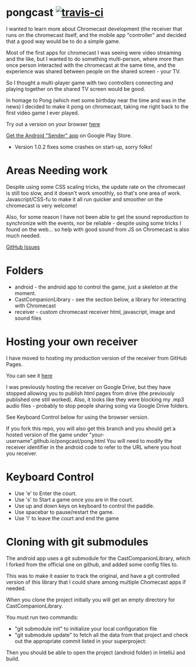 pongcast [![travis-ci](https://travis-ci.org/andrewdavidmackenzie/pongcast.png?branch=master)](https://travis-ci.org/andrewdavidmackenzie/pongcast)
======

I wanted to learn more about Chromecast development (the receiver that runs on the chromecast itself, 
and the mobile app "controller" and decided that a good way would be to do a simple game. 

Most of the first apps for chromecast I was seeing were video streaming and the like, but I wanted to do something multi-person, where more than once person interacted with the chromecast at the same time, and the experience was shared between people on the shared screen - your TV.

So I thought a multi-player game with two controllers connecting and playing together on the shared
TV screen would be good.

In homage to Pong (which met some birthday near the time and was in the news) I decided to make it pong on chromecast, taking me right back to the first video game I ever played.

Try out a version on your browser [here](http://andrewdavidmackenzie.github.io/pongcast/pong.html)

[Get the Android "Sender" app](https://play.google.com/store/apps/details?id=net.mackenzie_serres.pongcast) on Google Play Store. 
- Version 1.0.2 fixes some crashes on start-up, sorry folks!

Areas Needing work
=====
Despite using some CSS scaling tricks, the update rate on the chromecast is still too slow, and it doesn't work smoothly, so that's one area of work.
Javascript/CSS-fu to make it all run quicker and smoother on the chromecast is very welcome!

Also, for some reason I have not been able to get the sound reproduction to synchronize with the events, nor be
reliable - despite using some tricks I found on the web... so help with good sound from JS on Chromecast is also
much needed.

[GitHub Issues](https://github.com/andrewdavidmackenzie/pongcast/issues)

Folders
======
* android - the android app to control the game, just a skeleton at the moment.
* CastCompanionLibrary - see the section below, a library for interacting with Chromecast
* receiver - custom chromecast receiver html, javascript, image and sound files

Hosting your own receiver
=====
I have moved to hosting my production version of the receiver from GitHub Pages.

You can see it [here](http://andrewdavidmackenzie.github.io/pongcast/pong.html)

I was previously hosting the receiver on Google Drive, but they have stopped allowing you to publish html pages from drive (the previously published one still worked).
Also, it looks like they were blocking my .mp3 audio files - probably to stop people sharing soing via Google Drive folders.

See Keyboard Control below for using the browser version.

If you fork this repo, you will also get this branch and you should get a hosted version of the game under "your-username".github.io/pongcast/pong.html
You will need to modify the receiver identifier in the android code to refer to the URL where you host you receiver.

Keyboard Control
=====
* Use 'e' to Enter the court.
* Use 's' to Start a game once you are in the court.
* Use up and down keys on keyboard to control the paddle.
* Use spacebar to pause/restart the game.
* Use 'l' to leave the court and end the game

Cloning with git submodules
======
The android app uses a git submodule for the CastCompanionLibrary, which I forked from the official one on github,
and added some config files to.

This was to make it easier to track the original, and have a git controlled version of this library that I could
share among multiple Chomecast apps if needed.

When you clone the project initially you will get an empty directory for CastCompanionLibrary.

You must run two commands:
- "git submodule init" to initialize your local configuration file
- "git submodule update" to fetch all the data from that project and check out the appropriate commit listed in your superproject:

Then you should be able to open the project (android folder) in IntelliJ and build.
